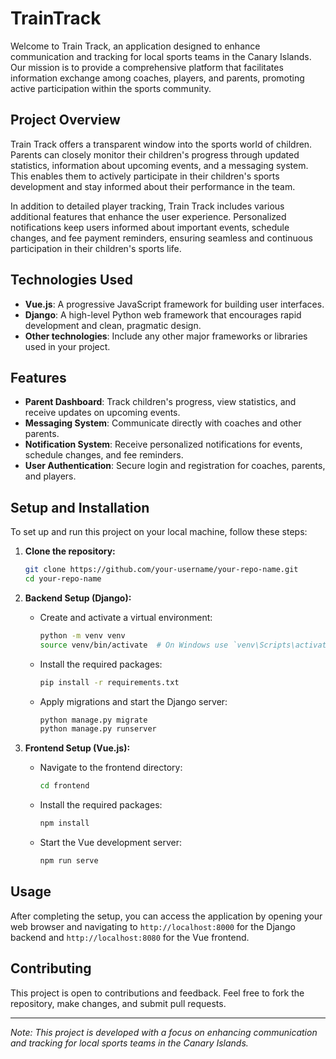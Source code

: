 # TrainTrack

Welcome to Train Track, an application designed to enhance communication and tracking for local sports teams in the Canary Islands. Our mission is to provide a comprehensive platform that facilitates information exchange among coaches, players, and parents, promoting active participation within the sports community.

## Project Overview

Train Track offers a transparent window into the sports world of children. Parents can closely monitor their children's progress through updated statistics, information about upcoming events, and a messaging system. This enables them to actively participate in their children's sports development and stay informed about their performance in the team.

In addition to detailed player tracking, Train Track includes various additional features that enhance the user experience. Personalized notifications keep users informed about important events, schedule changes, and fee payment reminders, ensuring seamless and continuous participation in their children's sports life.

## Technologies Used

- **Vue.js**: A progressive JavaScript framework for building user interfaces.
- **Django**: A high-level Python web framework that encourages rapid development and clean, pragmatic design.
- **Other technologies**: Include any other major frameworks or libraries used in your project.

## Features

- **Parent Dashboard**: Track children's progress, view statistics, and receive updates on upcoming events.
- **Messaging System**: Communicate directly with coaches and other parents.
- **Notification System**: Receive personalized notifications for events, schedule changes, and fee reminders.
- **User Authentication**: Secure login and registration for coaches, parents, and players.

## Setup and Installation

To set up and run this project on your local machine, follow these steps:

1. **Clone the repository:**
    ```sh
    git clone https://github.com/your-username/your-repo-name.git
    cd your-repo-name
    ```

2. **Backend Setup (Django):**
    - Create and activate a virtual environment:
      ```sh
      python -m venv venv
      source venv/bin/activate  # On Windows use `venv\Scripts\activate`
      ```
    - Install the required packages:
      ```sh
      pip install -r requirements.txt
      ```
    - Apply migrations and start the Django server:
      ```sh
      python manage.py migrate
      python manage.py runserver
      ```

3. **Frontend Setup (Vue.js):**
    - Navigate to the frontend directory:
      ```sh
      cd frontend
      ```
    - Install the required packages:
      ```sh
      npm install
      ```
    - Start the Vue development server:
      ```sh
      npm run serve
      ```

## Usage

After completing the setup, you can access the application by opening your web browser and navigating to `http://localhost:8000` for the Django backend and `http://localhost:8080` for the Vue frontend.

## Contributing

This project is open to contributions and feedback. Feel free to fork the repository, make changes, and submit pull requests.

---

*Note: This project is developed with a focus on enhancing communication and tracking for local sports teams in the Canary Islands.*
